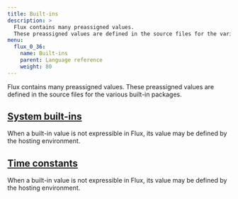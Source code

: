 ```yaml
---
title: Built-ins
description: >
  Flux contains many preassigned values.
  These preassigned values are defined in the source files for the various built-in packages.
menu:
  flux_0_36:
    name: Built-ins
    parent: Language reference
    weight: 80
---
```


Flux contains many preassigned values.
These preassigned values are defined in the source files for the various built-in packages.

## [System built-ins](/flux/v0.36/language/built-ins/system-built-ins)
When a built-in value is not expressible in Flux, its value may be defined by the hosting environment.

## [Time constants](/flux/v0.36/language/built-ins/time-constants)
When a built-in value is not expressible in Flux, its value may be defined by the hosting environment.
